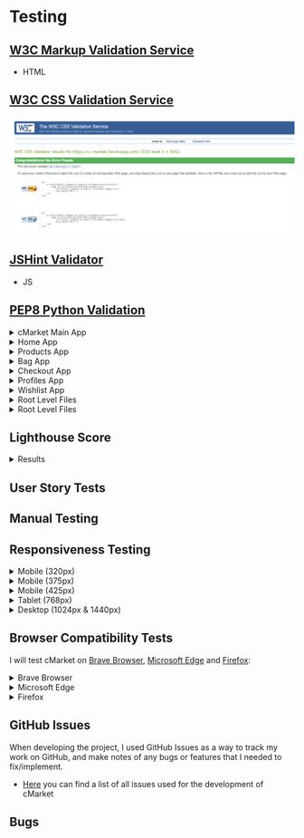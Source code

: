 # Testing

## [W3C Markup Validation Service](https://validator.w3.org/)

- HTML

## [W3C CSS Validation Service](https://jigsaw.w3.org/css-validator/)

![css](documentation/testing/css-validation.png)

## [JSHint Validator](https://jshint.com/)

- JS 

## [PEP8 Python Validation](http://pep8online.com/)

<details>
<summary>cMarket Main App</summary>

Python Files  | PEP8 result
------------- | -------------
settings.py   | ![settings.py file](documentation/testing/settings.png)
urls.py       | ![urls.py file](documentation/testing/cs-urls.png)
views.py      | ![views.py file](documentation/testing/cs-views.png)

</details>

<details>
<summary>Home App</summary>

Python Files  | PEP8 result
------------- | -------------
admin.py      | ![Home admin.py](documentation/testing/home-app.png)
app.py        | ![Home admin.py](documentation/testing/home-amin.png)
urls.py       | ![Home urls.py](documentation/testing/home-urls.png)
views.py      | ![Home views.py](documentation/testing/home-views.png)
forms.py      | ![Home forms.py](documentation/testing/home-form.png)
models.py     | ![Home models.py](documentation/testing/home-models.png)

</details>

<details>
<summary>Products App</summary>

Python Files  | PEP8 result
------------- | -------------
admin.py      | ![Products admin.py](documentation/testing/product-admin.png)
app.py        | ![Product admin.py](documentation/testing/product-app.png)
urls.py       | ![Product urls.py](documentation/testing/product-url.png)
views.py      | ![Product views.py](documentation/testing/product-views.png)
forms.py      | ![Product forms.py](documentation/testing/product-forms.png)
models.py     | ![Product models.py](documentation/testing/product-model.png)
widgets.py    | ![Product widgets.py](documentation/testing/product-widgets.png)

</details>

<details>
<summary>Bag App</summary>

Python Files  | PEP8 result
------------- | -------------
app.py        | ![apps.py](documentation/testing/bag-app.png)
urls.py       | ![urls.py](documentation/testing/bag-url.png)
views.py      | ![views.py](documentation/testing/bag-views.png)
contexts.py   | ![contexts.py](documentation/testing/bag-contexts.png)

</details>

<details>
<summary>Checkout App</summary>

Python Files  | PEP8 result
------------- | -------------
admin.py      | ![admin.py](documentation/testing/checkout-admin.png)
app.py        | ![apps.py](documentation/testing/checkout-apps.png)
urls.py       | ![urls.py](documentation/testing/checkout-urls.png)
views.py      | ![views.py](documentation/testing/checkout-views.png)
forms.py      | ![forms.py](documentation/testing/checkout-forms.png)
models.py     | ![models.py](documentation/testing/checkout-models.png)
signals.py    | ![signals.py](documentation/testing/chekcout-signals.png)

</details>

<details>
<summary>Profiles App</summary>

Python Files  | PEP8 result
------------- | -------------
app.py        | ![apps.py](documentation/testing/profiles-apps.png)
urls.py       | ![urls.py](documentation/testing/profile-urls.png)
views.py      | ![views.py](documentation/testing/profile-views.png)
forms.py      | ![forms.py](documentation/testing/profiles-forms.png)
models.py     | ![models.py](documentation/testing/profile-models.png)

</details>

<details>
<summary>Wishlist App</summary>

Python Files  | PEP8 result
------------- | -------------
app.py        | ![apps.py](documentation/testing/wishlist-app.png)
admin.py      | ![admin.py](documentation/testing/wishlist-admin.png)
urls.py       | ![urls.py](documentation/testing/wishlist-urls.png)
views.py      | ![views.py](documentation/testing/wishlist-views.png)
models.py     | ![models.py](documentation/testing/wishlist-models.png)

</details>

<details>
<summary>Root Level Files</summary>

Python Files            | PEP8 result
--------------------    | ---------------
custom_storages.py      | ![cs](documentation/testing/custom-storage.png)
manage.py               | ![manage.py](documentation/testing/manage.png)

</details>

<details>
<summary>Root Level Files</summary>

Python Files            | PEP8 result
--------------------    | ---------------
custom_storages.py      | ![cs](documentation/testing/custom-storage.png)
manage.py               | ![manage.py](documentation/testing/manage.png)

</details>

## Lighthouse Score

<details>
<summary>Results</summary>

Device                  | Lighthouse Score
--------------------    | ---------------
Desktop                 | ![desktop](documentation/testing/lighthouse-desktop.png)
Mobile                  | ![mobile](documentation/testing/lighthouse-mobile.png)

</details>

## User Story Tests

## Manual Testing

## Responsiveness Testing

<details>
<summary>Mobile (320px)</summary>

Page                    | Image
--------------------    | ---------------
Home                    | ![home](documentation/testing/homepage-320.png)
Accounts                | ![acc](documentation/testing/accounts-320.png)
Products                | ![product](documentation/testing/products-320.png)
Product Details         | ![product-details](documentation/testing/productdetails-320.png)
Bag                     | ![bag](documentation/testing/bag-320.png)
Checkout                | ![checkout](documentation/testing/checkout-320.png)
Wishlist                | ![wishlist](documentation/testing/wishlist-320.png)
Profile                 | ![profile](documentation/testing/profile-320.png)
Product Management      | ![pm](documentation/testing/product-man-320.png)
Contact                 | ![contact](documentation/testing/contact-320.png)
Newsletter              | ![newsletter](documentation/testing/newsletter-320.png)
Privacy & T&C's         | ![ptc](documentation/testing/privacy-320.png)

</details>

<details>
<summary>Mobile (375px)</summary>

Page                    | Image
--------------------    | ---------------
Home                    | ![home](documentation/testing/homepage-320.png)
Accounts                | ![acc](documentation/testing/accounts-320.png)
Products                | ![product](documentation/testing/products-320.png)
Product Details         | ![product-details](documentation/testing/productdetails-320.png)
Bag                     | ![bag](documentation/testing/bag-320.png)
Checkout                | ![checkout](documentation/testing/checkout-320.png)
Wishlist                | ![wishlist](documentation/testing/wishlist-320.png)
Profile                 | ![profile](documentation/testing/profile-320.png)
Product Management      | ![pm](documentation/testing/product-man-320.png)
Contact                 | ![contact](documentation/testing/contact-320.png)
Newsletter              | ![newsletter](documentation/testing/newsletter-320.png)
Privacy & T&C's         | ![ptc](documentation/testing/privacy-320.png)

</details>

<details>
<summary>Mobile (425px)</summary>

Page                    | Image
--------------------    | ---------------
Home                    | ![home](documentation/testing/homepage-425.png)
Accounts                | ![acc](documentation/testing/accounts-425.png)
Products                | ![prod](documentation/testing/products-425.png)
Product Details         | ![prod-det](documentation/testing/product-details-425.png)
Bag                     | ![bag](documentation/testing/bag-425.png)
Checkout                | ![check](documentation/testing/checkout-425.png)
Wishlist                | ![wish](documentation/testing/wishlist-425.png)
Profile                 | ![profile](documentation/testing/profile-425.png)
Product Management      | ![prod-man](documentation/testing/product-man-425.png)
Contact                 | ![cont](documentation/testing/contact-425.png)
Newsletter              | ![newsletter](documentation/testing/newsletter-425.png)
Privacy & T&C's         | ![ptc](documentation/testing/privacy-320.png)

</details>

<details>
<summary>Tablet (768px)</summary>

Page                    | Image
--------------------    | ---------------
Home                    | ![home](documentation/testing/home-768.png)
Accounts                | ![acc](documentation/testing/account-768.png)
Products                | ![prod](documentation/testing/product-768.png)
Product Details         | ![prod-d](documentation/testing/product-details-768.png)
Bag                     | ![bag](documentation/testing/bag-768.png)
Checkout                | ![check](documentation/testing/checkout-768.png)
Wishlist                | ![wishlist](documentation/testing/wishlist-768.png)
Profile                 | ![profile](documentation/testing/profile-768.png)
Product Management      | ![product-man](documentation/testing/product-man-768.png)
Contact                 | ![contact](documentation/testing/contact-768.png)
Newsletter              | ![news](documentation/testing/newsletter-768.png)
Privacy & T&C's         | ![ptc](documentation/testing/privacy-768.png)

</details>

<details>
<summary>Desktop (1024px & 1440px)</summary>

Page                    | Image
--------------------    | ---------------
Home                    | ![home](documentation/testing/homepage-1024.png)
Accounts                | ![acc](documentation/testing/accounts-1024.png)
Products                | ![prod](documentation/testing/products-1024.png)
Product Details         | ![prodd](documentation/testing/product-details-1024.png)
Bag                     | ![bag](documentation/testing/bag-page-1024.png)
Checkout                | ![check](documentation/testing/checkout-1024.png)
Wishlist                | ![wish](documentation/testing/wishlist-1024.png)
Profile                 | ![prof](documentation/testing/profile-1024.png)
Product Management      | ![prodman](documentation/testing/prod-man-1024.png)
Contact                 | ![cont](documentation/testing/contact-1024.png)
Newsletter              | ![news](documentation/testing/newsletter-1204.png)
Privacy & T&C's         | ![ptc](documentation/testing/pricacy-1024.png)

</details>

## Browser Compatibility Tests 

I will test cMarket on [Brave Browser](https://brave.com/), [Microsoft Edge](https://www.microsoft.com/en-us/edge) and [Firefox](https://www.mozilla.org/en-GB/firefox/new/):  

<details>
<summary>Brave Browser</summary>

Page                    | Image
--------------------    | ---------------
Home                    | ![home](documentation/testing/home-768.png)
Accounts                | ![acc](documentation/testing/account-768.png)
Products                | ![prod](documentation/testing/product-768.png)
Product Details         | ![prod-d](documentation/testing/product-details-768.png)
Bag                     | ![bag](documentation/testing/bag-768.png)
Checkout                | ![check](documentation/testing/checkout-768.png)
Wishlist                | ![wishlist](documentation/testing/wishlist-768.png)
Profile                 | ![profile](documentation/testing/profile-768.png)
Product Management      | ![product-man](documentation/testing/product-man-768.png)
Contact                 | ![contact](documentation/testing/contact-768.png)
Newsletter              | ![news](documentation/testing/newsletter-768.png)
Privacy & T&C's         | ![ptc](documentation/testing/privacy-768.png)

</details>

<details>
<summary>Microsoft Edge</summary>

Page                    | Image
--------------------    | ---------------
Home                    | ![home](documentation/testing/mic-home.png)
Accounts                | ![acc](documentation/testing/mic-account.png)
Products                | ![prod](documentation/testing/mic-prod.png)
Product Details         | ![prodd](documentation/testing/mic-prod-des.png)
Bag                     | ![bag](documentation/testing/mic-bag.png)
Checkout                | ![check](documentation/testing/mic-chekcout.png)
Wishlist                | ![wish](documentation/testing/mic-wishlist.png)
Profile                 | ![prof](documentation/testing/mic-prof.png)
Product Management      | ![prodman](documentation/testing/mic-prod-man.png)
Contact                 | ![cont](documentation/testing/mic-contact.png)
Newsletter              | ![news](documentation/testing/mic-newsletter.png)
Privacy & T&C's         | ![ptc](documentation/testing/mic-pricacy.png)

</details>

<details>
<summary>Firefox</summary>

Page                    | Image
--------------------    | ---------------
Home                    | ![home](documentation/testing/fire-home.png)
Accounts                | ![acc](documentation/testing/fire-account.png)
Products                | ![prod](documentation/testing/fire-products.png)
Product Details         | ![prodd](documentation/testing/fire-prod-det.png)
Bag                     | ![bag](documentation/testing/fire-bag.png)
Checkout                | ![check](documentation/testing/fire-checkout.png)
Wishlist                | ![wish](documentation/testing/fire-wishlist.png)
Profile                 | ![prof](documentation/testing/fire-profile.png)
Product Management      | ![prodman](documentation/testing/fire-prod-man.png)
Contact                 | ![cont](documentation/testing/fire-contact.png)
Newsletter              | ![news](documentation/testing/fire-newsletter.png)
Privacy & T&C's         | ![ptc](documentation/testing/fire-privacy.png)

</details>


## GitHub Issues

When developing the project, I used GitHub Issues as a way to track my work on GitHub, and make notes of any bugs or features that I needed to fix/implement.

- [Here](https://github.com/RiyadhKh4n/cmarket/issues?q=is%3Aissue+is%3Aclosed) you can find a list of all issues used for the development of cMarket 

## Bugs
